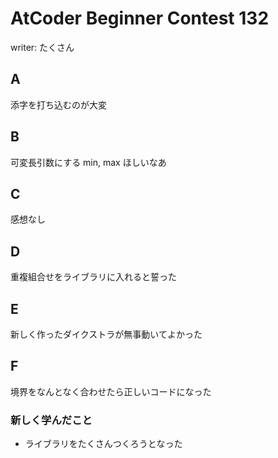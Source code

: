 # AtCoder Beginner Contest 132

writer: たくさん

## A

添字を打ち込むのが大変

## B

可変長引数にする min, max ほしいなあ

## C

感想なし

## D

重複組合せをライブラリに入れると誓った

## E

新しく作ったダイクストラが無事動いてよかった

## F

境界をなんとなく合わせたら正しいコードになった

### 新しく学んだこと

- ライブラリをたくさんつくろうとなった
